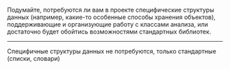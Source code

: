 Подумайте, потребуются ли вам в проекте специфические структуры данных (например, какие-то особенные способы хранения объектов), поддерживающие и организующие работу с классами анализа, или достаточно будет обойтись возможностями стандартных библиотек.

---

Специфичные структуры данных не потребуются, только стандартные (списки, словари)